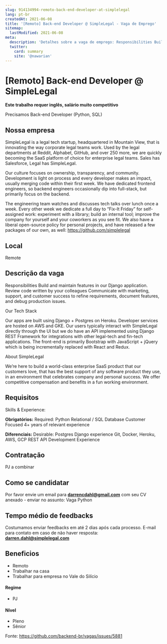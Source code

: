 ```yaml
---
slug: 914134994-remoto-back-end-developer-at-simplelegal
lang: pt-br
createdAt: 2021-06-08
title: '[Remoto] Back-end Developer @ SimpleLegal - Vaga de Emprego'
sitemap:
  lastModified: 2021-06-08
meta:
  description: 'Detalhes sobre a vaga de emprego: Responsibilities Build and maintain features in our Django application. Review code written by your colleagues Communicate with marketing, support, and customer success to refine requirements, document features, and debug production issues. Our Tech Stack Our apps are built using Django + Postgres on Heroku. Developer services are hosted on AWS and GKE. Our users typically interact with SimpleLegal directly through the UI but we do have an API implemented using Django REST Framework for integrations with other legal-tech and fin-tech applications. The front-end is primarily Bootstrap with JavaScript + jQuery which is being incrementally replaced with React and Redux. About SimpleLegal We’re here to build a world-class enterprise SaaS product that our customers love, that has the best support of any software product they use, in an environment that celebrates company and personal success. We offer competitive compensation and benefits in a fun working environment.'
  twitter:
    card: summary
    site: '@nawarian'
---
```


# [Remoto] Back-end Developer @ SimpleLegal

**Este trabalho requer inglês, salário muito competitivo**

Precisamos Back-end Developer (Python, SQL)

## Nossa empresa

SimpleLegal is a legal tech startup, headquartered in Mountain View, that is innovating the way corporate legal teams work. Used by the legal departments at Reddit, Alphabet, GitHub, and over 250 more, we are quickly becoming the SaaS platform of choice for enterprise legal teams. Sales has Salesforce, Legal has SimpleLegal.

Our culture focuses on ownership, transparency, and community. Development is light on process and every developer makes an impact, usually merging code within their first week. We have dedicated frontend engineers, so backend engineers occasionally dip into full-stack, but primarily focus on the backend.

The engineering team watches and discusses tech talks over lunch once a week. Every other week we dedicate a full day to “Fix-It Friday” for self-assigned work: experiment with a library; build an internal tool; improve the company for yourself and your coworkers as you see fit. We also have a liberal open-source policy for personal projects, and have released a few packages of our own, as well: https://github.com/simplelegal

## Local

Remote

## Descrição da vaga

Responsibilities
Build and maintain features in our Django application.
Review code written by your colleagues
Communicate with marketing, support, and customer success to refine requirements, document features, and debug production issues.

Our Tech Stack

Our apps are built using Django + Postgres on Heroku. Developer services are hosted on AWS and GKE. Our users typically interact with SimpleLegal directly through the UI but we do have an API implemented using Django REST Framework for integrations with other legal-tech and fin-tech applications. The front-end is primarily Bootstrap with JavaScript + jQuery which is being incrementally replaced with React and Redux.

About SimpleLegal

We’re here to build a world-class enterprise SaaS product that our customers love, that has the best support of any software product they use, in an environment that celebrates company and personal success. We offer competitive compensation and benefits in a fun working environment.

## Requisitos

Skills & Experience:

**Obrigatórios:**
Required:
Python
Relational / SQL Database
Customer Focused
4+ years of relevant experience

**Diferenciais:**
Desirable:
Postgres
Django experience
Git, Docker, Heroku, AWS, GCP
REST API Development Experience
 
## Contratação

PJ a combinar

## Como se candidatar

Por favor envie um email para **darrencdahl@gmail.com** com seu CV anexado - enviar no assunto: Vaga Python

## Tempo médio de feedbacks

Costumamos enviar feedbacks em até 2 dias após cada processo.
E-mail para contato em caso de não haver resposta: **darren.dahl@simplelegal.com**

## Beneficios 
- Remoto
- Trabalhar na casa
- Trabalhar para empresa no Vale do Silício 

#### Regime
- PJ

#### Nível
- Pleno
- Sênior




Fonte: https://github.com/backend-br/vagas/issues/5881